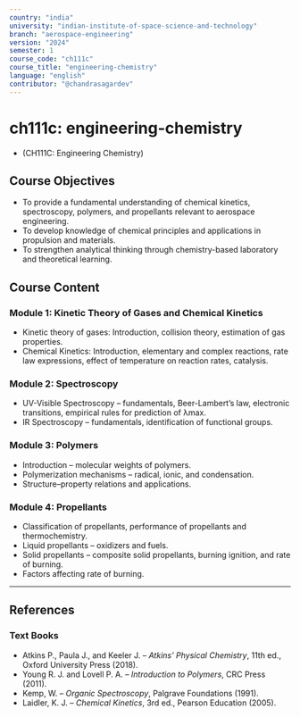 ```yaml
---
country: "india"
university: "indian-institute-of-space-science-and-technology"
branch: "aerospace-engineering"
version: "2024"
semester: 1
course_code: "ch111c"
course_title: "engineering-chemistry"
language: "english"
contributor: "@chandrasagardev"
---
```


# ch111c: engineering-chemistry
  - (CH111C: Engineering Chemistry)

## Course Objectives
* To provide a fundamental understanding of chemical kinetics, spectroscopy, polymers, and propellants relevant to aerospace engineering.  
* To develop knowledge of chemical principles and applications in propulsion and materials.  
* To strengthen analytical thinking through chemistry-based laboratory and theoretical learning.  

## Course Content

### Module 1: Kinetic Theory of Gases and Chemical Kinetics
* Kinetic theory of gases: Introduction, collision theory, estimation of gas properties.  
* Chemical Kinetics: Introduction, elementary and complex reactions, rate law expressions, effect of temperature on reaction rates, catalysis.  

### Module 2: Spectroscopy
* UV-Visible Spectroscopy – fundamentals, Beer-Lambert’s law, electronic transitions, empirical rules for prediction of λmax.  
* IR Spectroscopy – fundamentals, identification of functional groups.  

### Module 3: Polymers
* Introduction – molecular weights of polymers.  
* Polymerization mechanisms – radical, ionic, and condensation.  
* Structure–property relations and applications.  

### Module 4: Propellants
* Classification of propellants, performance of propellants and thermochemistry.  
* Liquid propellants – oxidizers and fuels.  
* Solid propellants – composite solid propellants, burning ignition, and rate of burning.  
* Factors affecting rate of burning.  

---

## References

### Text Books
* Atkins P., Paula J., and Keeler J. – *Atkins’ Physical Chemistry*, 11th ed., Oxford University Press (2018).  
* Young R. J. and Lovell P. A. – *Introduction to Polymers*, CRC Press (2011).  
* Kemp, W. – *Organic Spectroscopy*, Palgrave Foundations (1991).  
* Laidler, K. J. – *Chemical Kinetics*, 3rd ed., Pearson Education (2005).
